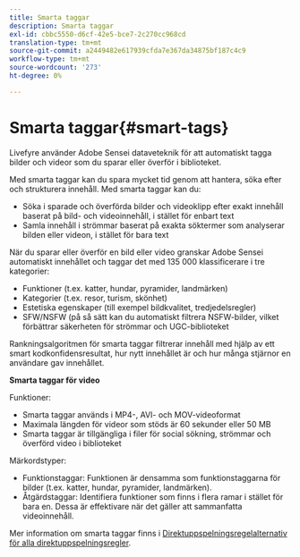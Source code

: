 ```yaml
---
title: Smarta taggar
description: Smarta taggar
exl-id: cbbc5550-d6cf-42e5-bce7-2c270cc968cd
translation-type: tm+mt
source-git-commit: a2449482e617939cfda7e367da34875bf187c4c9
workflow-type: tm+mt
source-wordcount: '273'
ht-degree: 0%

---
```


# Smarta taggar{#smart-tags}

Livefyre använder Adobe Sensei dataveteknik för att automatiskt tagga bilder och videor som du sparar eller överför i biblioteket.

Med smarta taggar kan du spara mycket tid genom att hantera, söka efter och strukturera innehåll. Med smarta taggar kan du:

* Söka i sparade och överförda bilder och videoklipp efter exakt innehåll baserat på bild- och videoinnehåll, i stället för enbart text
* Samla innehåll i strömmar baserat på exakta söktermer som analyserar bilden eller videon, i stället för bara text

När du sparar eller överför en bild eller video granskar Adobe Sensei automatiskt innehållet och taggar det med 135 000 klassificerare i tre kategorier:

* Funktioner (t.ex. katter, hundar, pyramider, landmärken)
* Kategorier (t.ex. resor, turism, skönhet)
* Estetiska egenskaper (till exempel bildkvalitet, tredjedelsregler)
* SFW/NSFW (på så sätt kan du automatiskt filtrera NSFW-bilder, vilket förbättrar säkerheten för strömmar och UGC-biblioteket

Rankningsalgoritmen för smarta taggar filtrerar innehåll med hjälp av ett smart kodkonfidensresultat, hur nytt innehållet är och hur många stjärnor en användare gav innehållet.

**Smarta taggar för video**

Funktioner:

* Smarta taggar används i MP4-, AVI- och MOV-videoformat
* Maximala längden för videor som stöds är 60 sekunder eller 50 MB
* Smarta taggar är tillgängliga i filer för social sökning, strömmar och överförd video i biblioteket

Märkordstyper:

* Funktionstaggar: Funktionen är densamma som funktionstaggarna för bilder (t.ex. katter, hundar, pyramider, landmärken).
* Åtgärdstaggar: Identifiera funktioner som finns i flera ramar i stället för bara en. Dessa är effektivare när det gäller att sammanfatta videoinnehåll.

Mer information om smarta taggar finns i [Direktuppspelningsregelalternativ för alla direktuppspelningsregler](../../c-streams/c-stream-rule-options-for-all-stream-rules.md#c_stream_rule_options_for_all_stream_rules).
